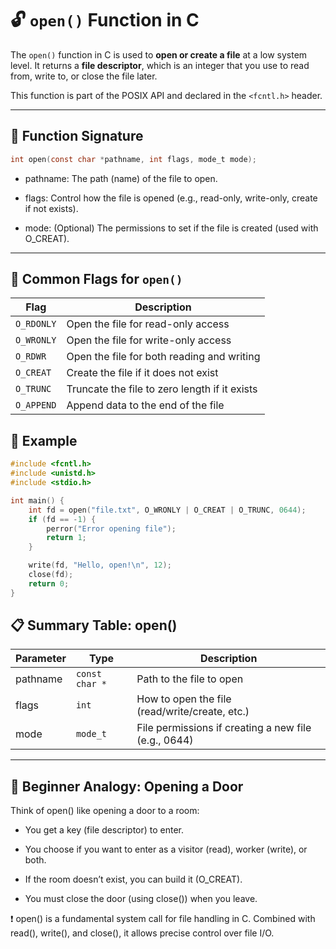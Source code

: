 # 🔓 `open()` Function in C

The `open()` function in C is used to **open or create a file** at a low system level. It returns a **file descriptor**, which is an integer that you use to read from, write to, or close the file later.

This function is part of the POSIX API and declared in the `<fcntl.h>` header.

---

## 📌 Function Signature

```c
int open(const char *pathname, int flags, mode_t mode);
```

- pathname: The path (name) of the file to open.

- flags: Control how the file is opened (e.g., read-only, write-only, create if not exists).

- mode: (Optional) The permissions to set if the file is created (used with O_CREAT).

---

## 🚩 Common Flags for `open()`

| Flag       | Description                                   |
|------------|-----------------------------------------------|
| `O_RDONLY` | Open the file for read-only access            |
| `O_WRONLY` | Open the file for write-only access           |
| `O_RDWR`   | Open the file for both reading and writing    |
| `O_CREAT`  | Create the file if it does not exist           |
| `O_TRUNC`  | Truncate the file to zero length if it exists |
| `O_APPEND` | Append data to the end of the file             |

## 🧪 Example
```c
#include <fcntl.h>
#include <unistd.h>
#include <stdio.h>

int main() {
    int fd = open("file.txt", O_WRONLY | O_CREAT | O_TRUNC, 0644);
    if (fd == -1) {
        perror("Error opening file");
        return 1;
    }

    write(fd, "Hello, open!\n", 12);
    close(fd);
    return 0;
}
```

## 📋 Summary Table: open()

| Parameter | Type       | Description                                    |
|-----------|------------|------------------------------------------------|
| pathname  | `const char *` | Path to the file to open                       |
| flags     | `int`      | How to open the file (read/write/create, etc.) |
| mode      | `mode_t`   | File permissions if creating a new file (e.g., 0644) |

---

## 🧠 Beginner Analogy: Opening a Door
Think of open() like opening a door to a room:

- You get a key (file descriptor) to enter.

- You choose if you want to enter as a visitor (read), worker (write), or both.

- If the room doesn’t exist, you can build it (O_CREAT).

- You must close the door (using close()) when you leave.


❗ open() is a fundamental system call for file handling in C. Combined with read(), write(), and close(), it allows precise control over file I/O.
